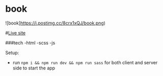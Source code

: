 # book

![book]https://i.postimg.cc/8crx1xQJ/book.png)

#[Live site]([https://figmaland-aina.netlify.app/](https://book-aina.netlify.app/))

###tech
-html
-scss
-js

Setup:
- run ```npm i && npm run dev && npm run sass``` for both client and server side to start the app
